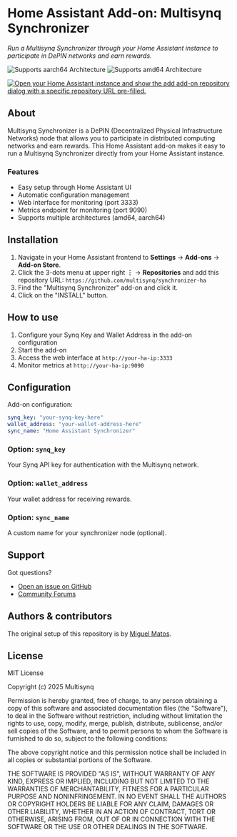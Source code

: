 # Home Assistant Add-on: Multisynq Synchronizer

_Run a Multisynq Synchronizer through your Home Assistant instance to participate in DePIN networks and earn rewards._

![Supports aarch64 Architecture][aarch64-shield]
![Supports amd64 Architecture][amd64-shield]

[![Open your Home Assistant instance and show the add add-on repository dialog with a specific repository URL pre-filled.](https://my.home-assistant.io/badges/supervisor_add_addon_repository.svg)](https://my.home-assistant.io/redirect/supervisor_add_addon_repository/?repository_url=https%3A%2F%2Fgithub.com%2Fmultisynq%2Fsynchronizer-ha)

## About

Multisynq Synchronizer is a DePIN (Decentralized Physical Infrastructure Networks) node that allows you to participate in distributed computing networks and earn rewards. This Home Assistant add-on makes it easy to run a Multisynq Synchronizer directly from your Home Assistant instance.

### Features

- Easy setup through Home Assistant UI
- Automatic configuration management
- Web interface for monitoring (port 3333)
- Metrics endpoint for monitoring (port 9090)
- Supports multiple architectures (amd64, aarch64)

## Installation

1. Navigate in your Home Assistant frontend to **Settings** → **Add-ons** → **Add-on Store**.
2. Click the 3-dots menu at upper right **⋮** → **Repositories** and add this repository URL: `https://github.com/multisynq/synchronizer-ha`
3. Find the "Multisynq Synchronizer" add-on and click it.
4. Click on the "INSTALL" button.

## How to use

1. Configure your Synq Key and Wallet Address in the add-on configuration
2. Start the add-on
3. Access the web interface at `http://your-ha-ip:3333`
4. Monitor metrics at `http://your-ha-ip:9090`

## Configuration

Add-on configuration:

```yaml
synq_key: "your-synq-key-here"
wallet_address: "your-wallet-address-here"  
sync_name: "Home Assistant Synchronizer"
```

### Option: `synq_key`

Your Synq API key for authentication with the Multisynq network.

### Option: `wallet_address`

Your wallet address for receiving rewards.

### Option: `sync_name`

A custom name for your synchronizer node (optional).

## Support

Got questions?

- [Open an issue on GitHub][issue]
- [Community Forums][forum]

## Authors & contributors

The original setup of this repository is by [Miguel Matos][maintainer].

## License

MIT License

Copyright (c) 2025 Multisynq

Permission is hereby granted, free of charge, to any person obtaining a copy
of this software and associated documentation files (the "Software"), to deal
in the Software without restriction, including without limitation the rights
to use, copy, modify, merge, publish, distribute, sublicense, and/or sell
copies of the Software, and to permit persons to whom the Software is
furnished to do so, subject to the following conditions:

The above copyright notice and this permission notice shall be included in all
copies or substantial portions of the Software.

THE SOFTWARE IS PROVIDED "AS IS", WITHOUT WARRANTY OF ANY KIND, EXPRESS OR
IMPLIED, INCLUDING BUT NOT LIMITED TO THE WARRANTIES OF MERCHANTABILITY,
FITNESS FOR A PARTICULAR PURPOSE AND NONINFRINGEMENT. IN NO EVENT SHALL THE
AUTHORS OR COPYRIGHT HOLDERS BE LIABLE FOR ANY CLAIM, DAMAGES OR OTHER
LIABILITY, WHETHER IN AN ACTION OF CONTRACT, TORT OR OTHERWISE, ARISING FROM,
OUT OF OR IN CONNECTION WITH THE SOFTWARE OR THE USE OR OTHER DEALINGS IN THE
SOFTWARE.

[aarch64-shield]: https://img.shields.io/badge/aarch64-yes-green.svg
[amd64-shield]: https://img.shields.io/badge/amd64-yes-green.svg
[forum]: https://community.home-assistant.io
[issue]: https://github.com/multisynq/synchronizer-ha/issues
[maintainer]: https://github.com/multisynq
